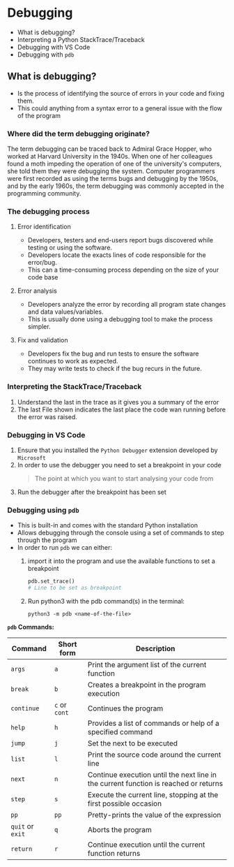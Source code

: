 # Debugging

- What is debugging?
- Interpreting a Python StackTrace/Traceback
- Debugging with VS Code
- Debugging with `pdb`

## What is debugging?

- Is the process of identifying the source of errors in your code and fixing them.
- This could anything from a syntax error to a general issue with the flow of the program

### Where did the term debugging originate?

The term debugging can be traced back to Admiral Grace Hopper, who worked at Harvard University in the 1940s. When one of her colleagues found a moth impeding the operation of one of the university's computers, she told them they were debugging the system. Computer programmers were first recorded as using the terms bugs and debugging by the 1950s, and by the early 1960s, the term debugging was commonly accepted in the programming community.

### The debugging process


1. Error identification

    - Developers, testers and end-users report bugs discovered while testing or using the software. 
    - Developers locate the exacts lines of code responsible for the error/bug. 
    - This can a time-consuming process depending on the size of your code base

2. Error analysis

    - Developers analyze the error by recording all program state changes and data values/variables.
    - This is usually done using a debugging tool to make the process simpler.

3. Fix and validation

    - Developers fix the bug and run tests to ensure the software continues to work as expected.
    - They may write tests to check if the bug recurs in the future.

### Interpreting the StackTrace/Traceback

1. Understand the last in the trace as it gives you a summary of the error
2. The last File shown indicates the last place the code wan running before the error was raised.

### Debugging in VS Code

1. Ensure that you installed the `Python Debugger` extension developed by `Microsoft`
2. In order to use the debugger you need to set a breakpoint in your code 
    > The point at which you want to start analysing your code from
3. Run the debugger after the breakpoint has been set

### Debugging using `pdb` 

- This is built-in and comes with the standard Python installation
- Allows debugging through the console using a set of commands to step through the program
- In order to run `pdb` we can either:
    1. import it into the program and use the available functions to set a breakpoint

        ```python
        pdb.set_trace()
        # Line to be set as breakpoint
        ```

    2. Run python3 with the pdb command(s) in the terminal:

        ```shell
        python3 -m pdb <name-of-the-file>
        ```

**`pdb` Commands:**

| Command | Short form | Description |
|---------|------------|-------------|
| `args` | `a` | Print the argument list of the current function |
| `break` | `b` | Creates a breakpoint in the program execution |
| `continue` | `c` or `cont` | Continues the program |
| `help` | `h` | Provides a list of commands or help of a specified command |
| `jump` | `j` | Set the next to be executed |
| `list` | `l` | Print the source code around the current line |
| `next` | `n` | Continue execution until the next line in the current function is reached or returns |
| `step` | `s` | Execute the current line, stopping at the first possible occasion |
| `pp` | `pp` | Pretty-prints the value of the expression |
| `quit` or `exit` | `q` | Aborts the program |
| `return` | `r` | Continue execution until the current function returns |
